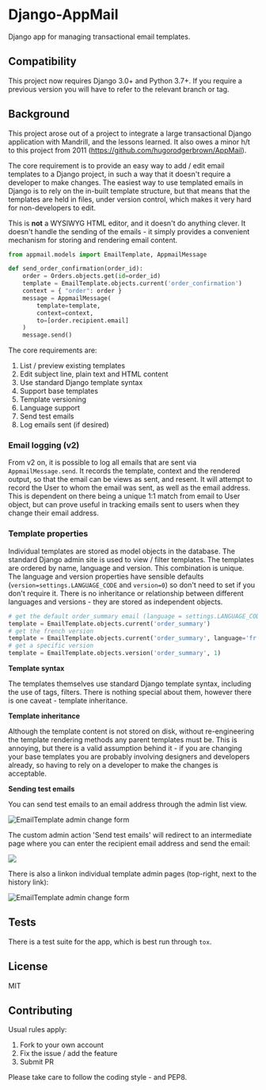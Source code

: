 # Django-AppMail

Django app for managing transactional email templates.

## Compatibility

This project now requires Django 3.0+ and Python 3.7+. If you require a previous
version you will have to refer to the relevant branch or tag.

## Background

This project arose out of a project to integrate a large transactional Django
application with Mandrill, and the lessons learned. It also owes a minor h/t to
this project from 2011 (https://github.com/hugorodgerbrown/AppMail).

The core requirement is to provide an easy way to add / edit email templates to
a Django project, in such a way that it doesn't require a developer to make
changes. The easiest way to use templated emails in Django is to rely on the
in-built template structure, but that means that the templates are held in
files, under version control, which makes it very hard for non-developers to
edit.

This is **not** a WYSIWYG HTML editor, and it doesn't do anything clever. It
doesn't handle the sending of the emails - it simply provides a convenient
mechanism for storing and rendering email content.

```python
from appmail.models import EmailTemplate, AppmailMessage

def send_order_confirmation(order_id):
    order = Orders.objects.get(id=order_id)
    template = EmailTemplate.objects.current('order_confirmation')
    context = { "order": order }
    message = AppmailMessage(
        template=template,
        context=context,
        to=[order.recipient.email]
    )
    message.send()
```

The core requirements are:

1. List / preview existing templates
2. Edit subject line, plain text and HTML content
3. Use standard Django template syntax
4. Support base templates
5. Template versioning
6. Language support
7. Send test emails
8. Log emails sent (if desired)

### Email logging (v2)

From v2 on, it is possible to log all emails that are sent via
`AppmailMessage.send`. It records the template, context and the rendered output,
so that the email can be views as sent, and resent. It will attempt to record
the User to whom the email was sent, as well as the email address. This is
dependent on there being a unique 1:1 match from email to User object, but can
prove useful in tracking emails sent to users when they change their email
address.

### Template properties

Individual templates are stored as model objects in the database. The standard
Django admin site is used to view / filter templates. The templates are ordered
by name, language and version. This combination is unique. The language and
version properties have sensible defaults (`version=settings.LANGUAGE_CODE` and
`version=0`) so don't need to set if you don't require it. There is no
inheritance or relationship between different languages and versions - they are
stored as independent objects.

```python
# get the default order_summary email (language = settings.LANGUAGE_CODE)
template = EmailTemplate.objects.current('order_summary')
# get the french version
template = EmailTemplate.objects.current('order_summary', language='fr')
# get a specific version
template = EmailTemplate.objects.version('order_summary', 1)
```

**Template syntax**

The templates themselves use standard Django template syntax, including the use
of tags, filters. There is nothing special about them, however there is one
caveat - template inheritance.

**Template inheritance**

Although the template content is not stored on disk, without re-engineering the
template rendering methods any parent templates must be. This is annoying, but
there is a valid assumption behind it - if you are changing your base templates
you are probably involving designers and developers already, so having to rely
on a developer to make the changes is acceptable.

**Sending test emails**

You can send test emails to an email address through the admin list view.

<img src="screenshots/appmail-test-email-action.png" alt="EmailTemplate admin
change form" />

The custom admin action 'Send test emails' will redirect to an intermediate page
where you can enter the recipient email address and send the email:

<img src="screenshots/appmail-test-email-send.png"/>

There is also a linkon individual template admin pages (top-right, next to the
history link):

<img src="screenshots/appmail-template-change-form.png" alt="EmailTemplate admin
change form" />

## Tests

There is a test suite for the app, which is best run through `tox`.

## License

MIT

## Contributing

Usual rules apply:

1. Fork to your own account
2. Fix the issue / add the feature
3. Submit PR

Please take care to follow the coding style - and PEP8.
